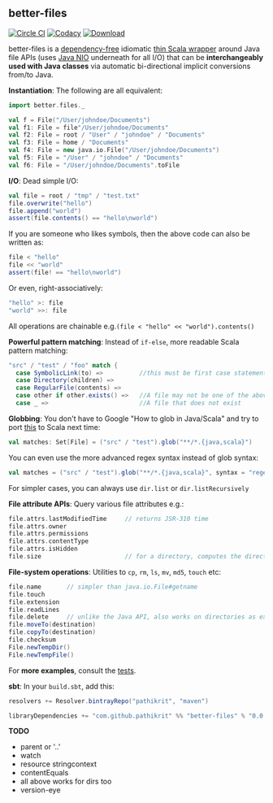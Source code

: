 better-files 
---
[![Circle CI](https://circleci.com/gh/pathikrit/better-files.svg?style=svg&circle-token=3800512b1d901f1cf24538b392df471117d40cfb)](https://circleci.com/gh/pathikrit/better-files)
[![Codacy](https://api.codacy.com/project/badge/0e2aeb7949bc49e6802afcc43a7a1aa1)](https://www.codacy.com/app/pathikrit/better-files/dashboard) 
[![Download](https://api.bintray.com/packages/pathikrit/maven/better-files/images/download.svg)](https://bintray.com/pathikrit/maven/better-files/_latestVersion)

better-files is a [dependency-free](build.sbt) idiomatic [thin Scala wrapper](src/main/scala/better/files/package.scala) around Java file APIs 
(uses [Java NIO](https://en.wikipedia.org/wiki/Non-blocking_I/O_(Java)) underneath for all I/O)
that can be **interchangeably used with Java classes** via automatic bi-directional implicit conversions from/to Java.

**Instantiation**: The following are all equivalent:
```scala
import better.files._

val f = File("/User/johndoe/Documents")
val f1: File = file"/User/johndoe/Documents"
val f2: File = root / "User" / "johndoe" / "Documents"
val f3: File = home / "Documents"
val f4: File = new java.io.File("/User/johndoe/Documents")
val f5: File = "/User" / "johndoe" / "Documents"
val f6: File = "/User/johndoe/Documents".toFile
```

**I/O**: Dead simple I/O:
```scala
val file = root / "tmp" / "test.txt"
file.overwrite("hello")
file.append("world")
assert(file.contents() == "hello\nworld")
```
If you are someone who likes symbols, then the above code can also be written as:
```scala
file < "hello"
file << "world"
assert(file! == "hello\nworld")
```
Or even, right-associatively:
```scala
"hello" >: file
"world" >>: file 
```
All operations are chainable e.g.`(file < "hello" << "world").contents()`

**Powerful pattern matching**: Instead of `if-else`, more readable Scala pattern matching:
```scala
"src" / "test" / "foo" match {
  case SymbolicLink(to) =>          //this must be first case statement if you want to handle symlinks specially; else will follow link
  case Directory(children) => 
  case RegularFile(contents) => 
  case other if other.exists() =>   //A file may not be one of the above e.g. UNIX pipes, sockets, devices etc
  case _ =>                         //A file that does not exist
```

**Globbing**: You don't have to Google "How to glob in Java/Scala" 
and try to port [this](http://docs.oracle.com/javase/tutorial/essential/io/find.html) to Scala next time:
```scala
val matches: Set[File] = ("src" / "test").glob("**/*.{java,scala}")
```
You can even use the more advanced regex syntax instead of glob syntax:
```scala
val matches = ("src" / "test").glob("**/*.{java,scala}", syntax = "regex")
```
For simpler cases, you can always use `dir.list` or `dir.listRecursively`

**File attribute APIs**: Query various file attributes e.g.:
```scala
file.attrs.lastModifiedTime     // returns JSR-310 time
file.attrs.owner
file.attrs.permissions
file.attrs.contentType
file.attrs.isHidden
file.size                       // for a directory, computes the directory size
```

**File-system operations**: Utilities to `cp`, `rm`, `ls`, `mv`, `md5`, `touch` etc:
```scala
file.name       // simpler than java.io.File#getname
file.touch
file.extension
file.readLines
file.delete     // unlike the Java API, also works on directories as expected
file.moveTo(destination)
file.copyTo(destination)
file.checksum
File.newTempDir()
File.newTempFile()
```

For **more examples**, consult the [tests](src/test/scala/better/FilesSpec.scala).

**sbt**: In your `build.sbt`, add this:
```scala
resolvers += Resolver.bintrayRepo("pathikrit", "maven")

libraryDependencies += "com.github.pathikrit" %% "better-files" % "0.0.1"
```

**TODO**
* parent or '..'
* watch
* resource stringcontext
* contentEquals
* all above works for dirs too
* version-eye
